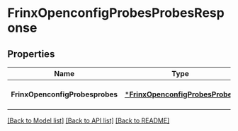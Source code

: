 # FrinxOpenconfigProbesProbesResponse

## Properties
Name | Type | Description | Notes
------------ | ------------- | ------------- | -------------
**FrinxOpenconfigProbesprobes** | [***FrinxOpenconfigProbesProbes**](frinx.openconfig.probes.Probes.md) |  | [optional] [default to null]

[[Back to Model list]](../README.md#documentation-for-models) [[Back to API list]](../README.md#documentation-for-api-endpoints) [[Back to README]](../README.md)


